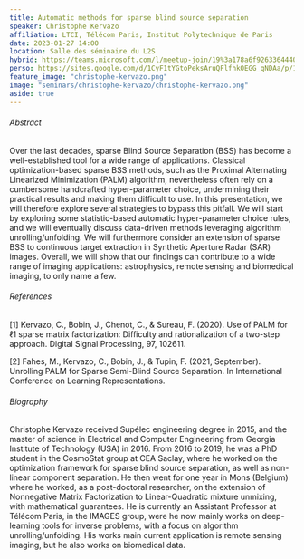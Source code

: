 ```yaml
---
title: Automatic methods for sparse blind source separation
speaker: Christophe Kervazo
affiliation: LTCI, Télécom Paris, Institut Polytechnique de Paris
date: 2023-01-27 14:00
location: Salle des séminaire du L2S
hybrid: https://teams.microsoft.com/l/meetup-join/19%3a178a6f926336444088eb120e42476f36%40thread.tacv2/1673988919895?context=%7b%22Tid%22%3a%2261f3e3b8-9b52-433a-a4eb-c67334ce54d5%22%2c%22Oid%22%3a%22e7e16d6d-f879-4a2c-9797-8c1ec43541f4%22%7d
perso: https://sites.google.com/d/1CyF1tYGtoPeksAruQFlfhkOEGG_qNDAa/p/1PshTsbceZFm90mF6yWvfdgeaO9zY5gfD/edit
feature_image: "christophe-kervazo.png"
image: "seminars/christophe-kervazo/christophe-kervazo.png"
aside: true
---
```


###### Abstract

Over the last decades, sparse Blind Source Separation (BSS) has become a
well-established tool for a wide range of applications. Classical
optimization-based sparse BSS methods, such as the Proximal Alternating
Linearized Minimization (PALM) algorithm, nevertheless often rely on a
cumbersome handcrafted hyper-parameter choice, undermining their practical
results and making them difficult to use. In this presentation, we will
therefore explore several strategies to bypass this pitfall. We will start by
exploring some statistic-based automatic hyper-parameter choice rules, and we
will eventually discuss data-driven methods leveraging algorithm
unrolling/unfolding. We will furthermore consider an extension of sparse BSS to
continuous target extraction in Synthetic Aperture Radar (SAR) images. Overall,
we will show that our findings can contribute to a wide range of imaging
applications: astrophysics, remote sensing and biomedical imaging, to only name
a few.


###### References

[1] Kervazo, C., Bobin, J., Chenot, C., & Sureau, F. (2020). Use of PALM for ℓ1 sparse matrix factorization: Difficulty and rationalization of a two-step approach. Digital Signal Processing, 97, 102611.

[2] Fahes, M., Kervazo, C., Bobin, J., & Tupin, F. (2021, September). Unrolling PALM for Sparse Semi-Blind Source Separation. In International Conference on Learning Representations.


###### Biography

Christophe Kervazo received Supélec engineering degree in 2015, and the master
of science in Electrical and Computer Engineering from Georgia Institute of
Technology (USA) in 2016. From 2016 to 2019, he was a PhD student in the
CosmoStat group at CEA Saclay, where he worked on the optimization framework for
sparse blind source separation, as well as non-linear component separation. He
then went for one year in Mons (Belgium) where he worked, as a post-doctoral
researcher, on the extension of Nonnegative Matrix Factorization to
Linear-Quadratic mixture unmixing, with mathematical guarantees. He is currently
an Assistant Professor at Télécom Paris, in the IMAGES group, were he now mainly
works on deep-learning tools for inverse problems, with a focus on algorithm
unrolling/unfolding. His works main current application is remote sensing
imaging, but he also works on biomedical data.
